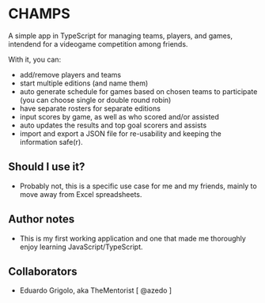 # CHAMPS

A simple app in TypeScript for managing teams, players, and games, intendend for a videogame competition among friends.

With it, you can:
  - add/remove players and teams
  - start multiple editions (and name them)
  - auto generate schedule for games based on chosen teams to participate (you can choose single or double round robin)
  - have separate rosters for separate editions
  - input scores by game, as well as who scored and/or assisted
  - auto updates the results and top goal scorers and assists
  - import and export a JSON file for re-usability and keeping the information safe(r).

## Should I use it?

- Probably not, this is a specific use case for me and my friends, mainly to move away from Excel spreadsheets.

## Author notes

- This is my first working application and one that made me thoroughly enjoy learning JavaScript/TypeScript.

## Collaborators

- Eduardo Grigolo, aka TheMentorist [ @azedo ]
